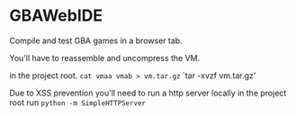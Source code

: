 # GBAWebIDE
Compile and test GBA games in a browser tab.

You'll have to reassemble and uncompress the VM.

in the project root.
`cat vmaa vmab > vm.tar.gz`
`tar -xvzf vm.tar.gz'


Due to XSS prevention you'll need to run a http server locally
in the project root run
`python -m SimpleHTTPServer`

